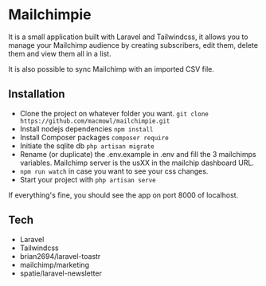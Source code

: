 # Mailchimpie

It is a small application built with Laravel and Tailwindcss, it allows you to manage your Mailchimp audience by creating subscribers, edit them, delete them and view them all in a list.

It is also possible to sync Mailchimp with an imported CSV file.


## Installation

- Clone the project on whatever folder you want.
`git clone https://github.com/macmowl/mailchimpie.git`
- Install nodejs dependencies
`npm install`
- Install Composer packages
`composer require`
- Initiate the sqlite db
`php artisan migrate`
- Rename (or duplicate) the .env.example in .env and fill the 3 mailchimps variables. Mailchimp server is the usXX in the mailchip dashboard URL.
- `npm run watch` in case you want to see your css changes.
- Start your project with
`php artisan serve`

If everything's fine, you should see the app on port 8000 of localhost.

## Tech
- Laravel
- Tailwindcss
- brian2694/laravel-toastr
- mailchimp/marketing
- spatie/laravel-newsletter

